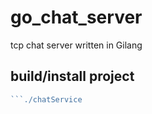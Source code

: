 # go_chat_server
tcp chat server written in Gilang

## build/install project
```go build
```./chatService
